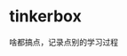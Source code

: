 
















































































# tinkerbox
啥都搞点，记录点别的学习过程

